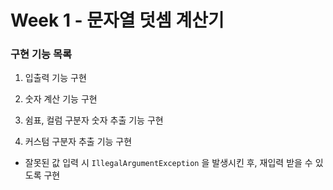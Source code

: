 # Week 1 - 문자열 덧셈 계산기

### 구현 기능 목록
1. 입출력 기능 구현 

2. 숫자 계산 기능 구현

3. 쉼표, 컬럼 구분자 숫자 추출 기능 구현

4. 커스텀 구분자 추출 기능 구현


- 잘못된 값 입력 시 `IllegalArgumentException` 을 발생시킨 후, 재입력 받을 수 있도록 구현
